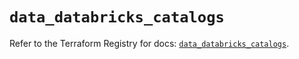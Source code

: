 # `data_databricks_catalogs`

Refer to the Terraform Registry for docs: [`data_databricks_catalogs`](https://registry.terraform.io/providers/databricks/databricks/1.79.0/docs/data-sources/catalogs).
